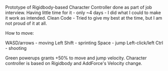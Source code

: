 Prototype of Rigidbody-based Character Controller done as part of job interview. 
Having little time for it - only ~4 days - I did what I could to make it work as intended. 
Clean Code - Tried to give my best at the time, but I am not proud of it at all.

How to move:

WASD/arrows - moving
Left Shift - sprinting
Space - jump
Left-click/left Ctrl - shooting

Green powerups grants +50% to move and jump velocity.
Character controller is based on Rigidbody and AddForce's Velocity change.
